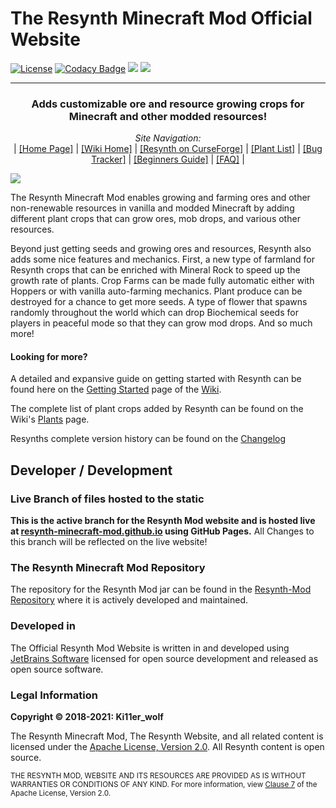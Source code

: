 # The Resynth Minecraft Mod Official Website
[![License](https://img.shields.io/badge/License-Apache%202.0-blue.svg)](https://opensource.org/licenses/Apache-2.0)
[![Codacy Badge](https://api.codacy.com/project/badge/Grade/ef9dde2147974378bb44ac7376a53845)](https://www.codacy.com/app/LMelaia/Resynth-Minecraft-Mod.github.io?utm_source=github.com&amp;utm_medium=referral&amp;utm_content=Resynth-Minecraft-Mod/Resynth-Minecraft-Mod.github.io&amp;utm_campaign=Badge_Grade)
![](http://cf.way2muchnoise.eu/full_303846_downloads.svg)
![](http://cf.way2muchnoise.eu/versions/303846.svg)

---

<h3 align="center"><b>Adds customizable ore and resource growing crops for Minecraft and other modded resources!</b></h3>

<p align="center">
    <i>Site Navigation:</i><br> |
    <a href="https://resynth-minecraft-mod.github.io">[Home Page]</a> |
    <a href="https://resynth-minecraft-mod.github.io/pages/wiki/home.html">[Wiki Home]</a> |
    <a href="https://www.curseforge.com/minecraft/mc-mods/resynth/">[Resynth on CurseForge]</a> |
    <a href="https://resynth-minecraft-mod.github.io/pages/wiki/plants.html">[Plant List]</a> |
    <a href="https://github.com/Resynth-Minecraft-Mod/Resynth-Mod/issues">[Bug Tracker]</a> |
    <a href="https://resynth-minecraft-mod.github.io/pages/wiki/getting-started.html">[Beginners Guide]</a> |
    <a href="https://resynth-minecraft-mod.github.io/pages/faq/faq.html">[FAQ]</a> |
</p>

![](https://resynth-minecraft-mod.github.io/images/resynth.png)

The Resynth Minecraft Mod enables growing and farming ores and other non-renewable resources in vanilla and modded Minecraft by adding different plant crops that can grow ores, mob drops, and various other resources.

Beyond just getting seeds and growing ores and resources, Resynth also adds some nice features and mechanics. First, a new type of farmland for Resynth crops that can be enriched with Mineral Rock to speed up the growth rate of plants. Crop Farms can be made fully automatic either with Hoppers or with vanilla auto-farming mechanics. Plant produce can be destroyed for a chance to get more seeds. A type of flower that spawns randomly throughout the world which can drop Biochemical seeds for players in peaceful mode so that they can grow mod drops. And so much more!

#### Looking for more?

A detailed and expansive guide on getting started with Resynth can be found here on the [Getting Started](https://resynth-minecraft-mod.github.io/pages/wiki/getting-started.html) page of the [Wiki](https://resynth-minecraft-mod.github.io/pages/wiki/home.html).

The complete list of plant crops added by Resynth can be found on the Wiki's [Plants](https://resynth-minecraft-mod.github.io/pages/wiki/plants.html) page.

Resynths complete version history can be found on the [Changelog](https://resynth-minecraft-mod.github.io/pages/changelog/changelog.html)

## Developer / Development

### Live Branch of files hosted to the static
<b>This is the active branch for the Resynth Mod website and is hosted live at <a href="https://resynth-minecraft-mod.github.io">resynth-minecraft-mod.github.io</a> using GitHub Pages.</b> All Changes to this branch will be reflected on the live website!

### The Resynth Minecraft Mod Repository
The repository for the Resynth Mod jar can be found in the [Resynth-Mod Repository](https://github.com/Resynth-Minecraft-Mod/Resynth-Mod) where it is actively developed and maintained.

### Developed in
The Official Resynth Mod Website is written in and developed using [JetBrains Software](https://www.jetbrains.com/?from=Resynth-Minecraft-Mod&Website) licensed for open source development and released as open source software.

### Legal Information

**Copyright © 2018-2021: Ki11er_wolf**

The Resynth Minecraft Mod, The Resynth Website, and all related content is licensed under the [Apache License, Version 2.0](https://www.apache.org/licenses/LICENSE-2.0). All Resynth content is open source.

<small>THE RESYNTH MOD, WEBSITE AND ITS RESOURCES ARE PROVIDED AS IS WITHOUT WARRANTIES OR CONDITIONS OF ANY KIND. For more information, view [Clause 7](https://www.apache.org/licenses/LICENSE-2.0#no-warranty) of the Apache License, Version 2.0.</small>

